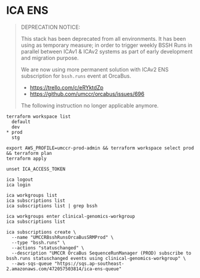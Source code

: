 # ICA ENS

> DEPRECATION NOTICE:
> 
> This stack has been deprecated from all environments. It has been using as temporary measure; in order to trigger weekly BSSH Runs in parallel between ICAv1 & ICAv2 systems as part of early development and migration purpose.
> 
> We are now using more permanent solution with ICAv2 ENS subscription for `bssh.runs` event at OrcaBus.
>   - https://trello.com/c/eRYktdZp
>   - https://github.com/umccr/orcabus/issues/696
> 
> The following instruction no longer applicable anymore.

```
terraform workspace list
  default
  dev
* prod
  stg

export AWS_PROFILE=umccr-prod-admin && terraform workspace select prod && terraform plan
terraform apply
```

```
unset ICA_ACCESS_TOKEN

ica logout
ica login

ica workgroups list
ica subscriptions list
ica subscriptions list | grep bssh

ica workgroups enter clinical-genomics-workgroup
ica subscriptions list

ica subscriptions create \
  --name "UMCCRBsshRunsOrcaBusSRMProd" \
  --type "bssh.runs" \
  --actions "statuschanged" \
  --description "UMCCR OrcaBus SequenceRunManager (PROD) subscribe to bssh.runs statuschanged events using clinical-genomics-workgroup" \
  --aws-sqs-queue "https://sqs.ap-southeast-2.amazonaws.com/472057503814/ica-ens-queue"
```
